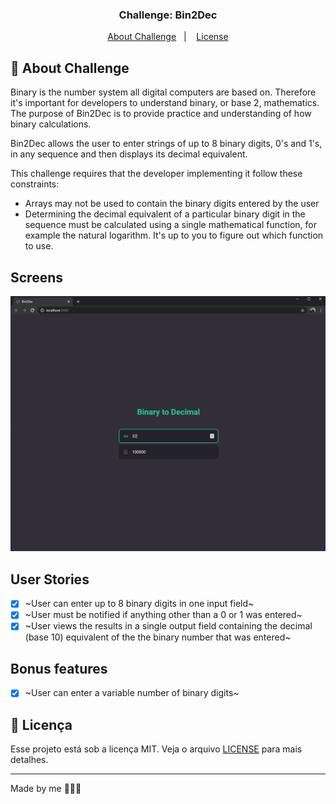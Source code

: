 <h3 align="center">
  Challenge: Bin2Dec
</h3>

<p align="center">
  <a href="#pencil-about-challenge">About Challenge</a>&nbsp;&nbsp;&nbsp;|&nbsp;&nbsp;&nbsp;
  <a href="#memo-licença">License</a>
</p>

## :pencil: About Challenge

Binary is the number system all digital computers are based on.
Therefore it's important for developers to understand binary, or base 2,
mathematics. The purpose of Bin2Dec is to provide practice and
understanding of how binary calculations.

Bin2Dec allows the user to enter strings of up to 8 binary digits, 0's
and 1's, in any sequence and then displays its decimal equivalent.

This challenge requires that the developer implementing it follow these
constraints:

- Arrays may not be used to contain the binary digits entered by the user
- Determining the decimal equivalent of a particular binary digit in the
  sequence must be calculated using a single mathematical function, for
  example the natural logarithm. It's up to you to figure out which function
  to use.

## Screens

![Screen](repo/imgs/binarytodecimal.PNG)

## User Stories

- [x] ~User can enter up to 8 binary digits in one input field~
- [x] ~User must be notified if anything other than a 0 or 1 was entered~
- [x] ~User views the results in a single output field containing the decimal (base 10) equivalent of the the binary number that was entered~

## Bonus features

- [x] ~User can enter a variable number of binary digits~

## :memo: Licença

Esse projeto está sob a licença MIT. Veja o arquivo [LICENSE](LICENSE.md) para mais detalhes.

---

Made by me 👨🏻‍💻
